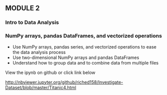## MODULE 2
### Intro to Data Analysis
### NumPy arrays, pandas DataFrames, and vectorized operations

* Use NumPy arrays, pandas series, and vectorized operations to ease the data analysis process
* Use two-dimensional NumPy arrays and pandas DataFrames
* Understand how to group data and to combine data from multiple files

View the ipynb on github or click link below

http://nbviewer.jupyter.org/github/riched158/Investigate-Dataset/blob/master/Titanic4.html
